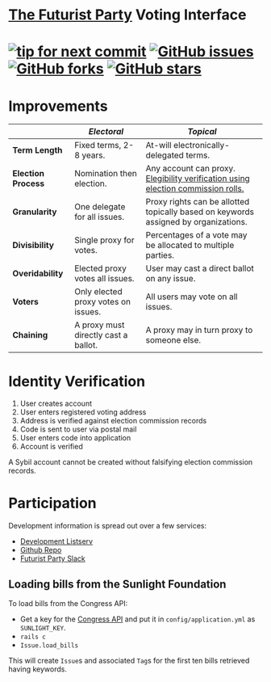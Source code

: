 # [The  Futurist Party](//reddit.com/r/futuristparty) Voting Interface

[![tip for next commit](http://tip4commit.com/projects/827.svg)](http://tip4commit.com/projects/827) 
[![GitHub issues](https://img.shields.io/github/issues/TheFuturistParty/vote.svg)](https://github.com/TheFuturistParty/vote/issues)
[![GitHub forks](https://img.shields.io/github/forks/TheFuturistParty/vote.svg)](https://github.com/TheFuturistParty/vote/network)
[![GitHub stars](https://img.shields.io/github/stars/TheFuturistParty/vote.svg)](https://github.com/TheFuturistParty/vote/stargazers)
======

# Improvements

|| _Electoral_ | _Topical_ |
|-|-----------|-------|
| **Term Length** | Fixed terms, 2-8 years. | At-will electronically-delegated terms. |
| **Election Process** | Nomination then election. | Any account can proxy. [Elegibility verification using election commission rolls.](#identity-verification) |
| **Granularity** | One delegate for all issues. | Proxy rights can be allotted topically based on keywords assigned by organizations.  |
| **Divisibility** | Single proxy for votes. | Percentages of a vote may be allocated to multiple parties. |
| **Overidability** | Elected proxy votes all issues. | User may cast a direct ballot on any issue. |
| **Voters** | Only elected proxy votes on issues. | All users may vote on all issues. |
| **Chaining** | A proxy must directly cast a ballot. | A proxy may in turn proxy to someone else. |

# Identity Verification

1. User creates account
2. User enters registered voting address
3. Address is verified against election commission records
4. Code is sent to user via postal mail
5. User enters code into application
6. Account is verified

A Sybil account cannot be created without falsifying election commission records.

# Participation

Development information is spread out over a few services:

* [Development Listserv](https://groups.google.com/forum/#!forum/debate-dev/)
* [Github Repo](https://github.com/TheFuturistParty/vote/)
* [Futurist Party Slack](https://futuristparty.slack.com/messages/web-dev/)

## Loading bills from the Sunlight Foundation

To load bills from the Congress API:

* Get a key for the [Congress API](http://tryit.sunlightfoundation.com/congress) and put it in `config/application.yml` as `SUNLIGHT_KEY`.
* `rails c`
* `Issue.load_bills`

This will create `Issue`s and associated `Tag`s for the first ten bills retrieved having keywords.
